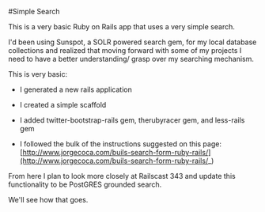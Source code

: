 #Simple Search

This is a very basic Ruby on Rails app that uses a very simple search.

I'd been using Sunspot, a SOLR powered search gem, for my local database collections
and realized that moving forward with some of my projects I need to have a better understanding/
grasp over my searching mechanism.

This is very basic:

- I generated a new rails application

- I created a simple scaffold

- I added twitter-bootstrap-rails gem, therubyracer gem, and less-rails gem

- I followed the bulk of the instructions suggested on this page: [http://www.jorgecoca.com/buils-search-form-ruby-rails/](http://www.jorgecoca.com/buils-search-form-ruby-rails/_)

From here I plan to look more closely at Railscast 343 and update this functionality to be PostGRES grounded search.  

We'll see how that goes.
